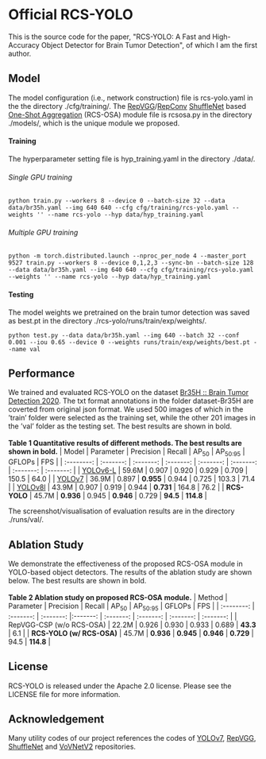 # Official RCS-YOLO
This is the source code for the paper, "RCS-YOLO: A Fast and High-Accuracy Object Detector for Brain Tumor Detection", of which I am the first author.

## Model
The model configuration (i.e., network construction) file is rcs-yolo.yaml in the the directory ./cfg/training/. The [RepVGG](https://openaccess.thecvf.com/content/CVPR2021/papers/Ding_RepVGG_Making_VGG-Style_ConvNets_Great_Again_CVPR_2021_paper.pdf)/[RepConv](https://arxiv.org/pdf/2207.02696.pdf) [ShuffleNet](https://openaccess.thecvf.com/content_ECCV_2018/papers/Ningning_Light-weight_CNN_Architecture_ECCV_2018_paper.pdf) based [One-Shot Aggregation](https://openaccess.thecvf.com/content_CVPR_2020/papers/Lee_CenterMask_Real-Time_Anchor-Free_Instance_Segmentation_CVPR_2020_paper.pdf) (RCS-OSA) module file is rcsosa.py in the directory ./models/, which is the unique module we proposed.

#### Training

The hyperparameter setting file is hyp_training.yaml in the directory ./data/.

###### Single GPU training
```
python train.py --workers 8 --device 0 --batch-size 32 --data data/br35h.yaml --img 640 640 --cfg cfg/training/rcs-yolo.yaml --weights '' --name rcs-yolo --hyp data/hyp_training.yaml
```

###### Multiple GPU training
```
python -m torch.distributed.launch --nproc_per_node 4 --master_port 9527 train.py --workers 8 --device 0,1,2,3 --sync-bn --batch-size 128 --data data/br35h.yaml --img 640 640 --cfg cfg/training/rcs-yolo.yaml --weights '' --name rcs-yolo --hyp data/hyp_training.yaml
```

#### Testing

The model weights we pretrained on the brain tumor detection was saved as best.pt in the directory ./rcs-yolo/runs/train/exp/weights/.
```
python test.py --data data/br35h.yaml --img 640 --batch 32 --conf 0.001 --iou 0.65 --device 0 --weights runs/train/exp/weights/best.pt --name val
```

## Performance
We trained and evaluated RCS-YOLO on the dataset [Br35H :: Brain Tumor Detection 2020](https://www.kaggle.com/datasets/ahmedhamada0/brain-tumor-detection). The txt format annotations in the folder dataset-Br35H are coverted from original json format. We used 500 images of which in the ’train’ folder were selected as the training set, while the other 201 images in the ’val’ folder as the testing set. The best results are shown in bold.<br />
<br />
**Table 1 Quantitative results of different methods. The best results are shown in bold.** 
| Model | Parameter | Precision | Recall | AP<sub>50</sub> | AP<sub>50:95</sub> | GFLOPs | FPS |
| :--------: | :-------: | :-------: | :-------: | :-------: | :-------: | :-------: | :-------: |
| [YOLOv6-L](https://github.com/meituan/YOLOv6) | 59.6M | 0.907 | 0.920 | 0.929 | 0.709 | 150.5 | 64.0 |
| [YOLOv7](https://github.com/WongKinYiu/yolov7) | 36.9M | 0.897 | **0.955** | 0.944 | 0.725 | 103.3 | 71.4 |
| [YOLOv8l](https://github.com/ultralytics/ultralytics) | 43.9M | 0.907 | 0.919 | 0.944 | **0.731** | 164.8 | 76.2 |
| **RCS-YOLO** | 45.7M | **0.936** | 0.945 | **0.946** | 0.729 | **94.5** | **114.8** |

The screenshot/visualisation of evaluation results are in the directory ./runs/val/.

## Ablation Study
We demonstrate the effectiveness of the proposed RCS-OSA module in YOLO-based object detectors. The results of the ablation study are shown below. The best results are shown in bold.<br />
<br />
**Table 2 Ablation study on proposed RCS-OSA module.** 
| Method | Parameter | Precision | Recall | AP<sub>50</sub> | AP<sub>50:95</sub> | GFLOPs | FPS |
| :--------: | :-------: | :-------: |:-------: | :-------: | :-------: | :-------: | :-------: |
| RepVGG-CSP (w/o RCS-OSA) | 22.2M | 0.926 | 0.930 | 0.933 | 0.689 | **43.3** | 6.1 |
| **RCS-YOLO (w/ RCS-OSA)** | 45.7M | **0.936** | **0.945** | **0.946** | **0.729** | 94.5 | **114.8** |

## License
RCS-YOLO is released under the Apache 2.0 license. Please see the LICENSE file for more information.

## Acknowledgement
Many utility codes of our project references the codes of [YOLOv7](https://github.com/WongKinYiu/yolov7), [RepVGG](https://github.com/DingXiaoH/RepVGG), [ShuffleNet](https://github.com/megvii-model/ShuffleNet-Series) and [VoVNetV2](https://github.com/youngwanLEE/vovnet-detectron2) repositories.
